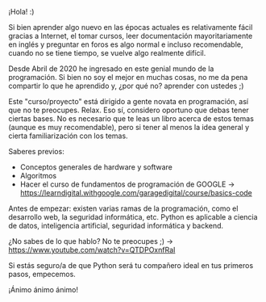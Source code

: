 ¡Hola! :)

Si bien aprender algo nuevo en las épocas actuales es relativamente fácil gracias a Internet, el tomar cursos, leer
documentación mayoritariamente en inglés y preguntar en foros es algo normal e incluso recomendable, cuando no se 
tiene tiempo, se vuelve algo realmente difícil.

Desde Abril de 2020 he ingresado en este genial mundo de la programación. Si bien no soy el mejor en muchas cosas, no me 
da pena compartir lo que he aprendido y, ¿por qué no? aprender con ustedes ;)

Este "curso/proyecto" está dirigido a gente novata en programación, así que no te preocupes. Relax.
Eso sí, considero oportuno que debas tener ciertas bases. No es necesario que te leas un libro acerca de estos
temas (aunque es muy recomendable), pero si tener al menos la idea general y cierta familiarización con los temas.

Saberes previos:
- Conceptos generales de hardware y software
- Algoritmos
- Hacer el curso de fundamentos de programación de GOOGLE -> https://learndigital.withgoogle.com/garagedigital/course/basics-code

Antes de empezar: existen varias ramas de la programación, como el desarrollo web, la seguridad informática, etc.
Python es aplicable a ciencia de datos, inteligencia artificial, seguridad informática y backend.

¿No sabes de lo que hablo? No te preocupes ;) -> https://www.youtube.com/watch?v=QTDPOxnfRaI

Si estás seguro/a de que Python será tu compañero ideal en tus primeros pasos, empecemos.

¡Ánimo ánimo ánimo!